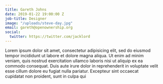 ```yaml
---
title: Gareth Johns
date: 2019-01-22 19:00:00 Z
job-title: Designer
image: "/uploads/steve-day.jpg"
email: gareth@openownership.org
social:
  twitter: https://twitter.com/jacklord
---
```


Lorem ipsum dolor sit amet, consectetur adipisicing elit, sed do eiusmod tempor incididunt ut labore et dolore magna aliqua. Ut enim ad minim veniam, quis nostrud exercitation ullamco laboris nisi ut aliquip ex ea commodo consequat. Duis aute irure dolor in reprehenderit in voluptate velit esse cillum dolore eu fugiat nulla pariatur. Excepteur sint occaecat cupidatat non proident, sunt in culpa qui
